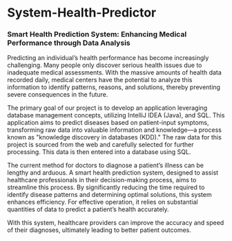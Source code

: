 # System-Health-Predictor
### Smart Health Prediction System: Enhancing Medical Performance through Data Analysis

Predicting an individual’s health performance has become increasingly challenging. Many people only discover serious health issues due to inadequate medical assessments. With the massive amounts of health data recorded daily, medical centers have the potential to analyze this information to identify patterns, reasons, and solutions, thereby preventing severe consequences in the future.

The primary goal of our project is to develop an application leveraging database management concepts, utilizing IntelliJ IDEA (Java), and SQL. This application aims to predict diseases based on patient-input symptoms, transforming raw data into valuable information and knowledge—a process known as "knowledge discovery in databases (KDD)." The raw data for this project is sourced from the web and carefully selected for further processing. This data is then entered into a database using SQL.

The current method for doctors to diagnose a patient’s illness can be lengthy and arduous. A smart health prediction system, designed to assist healthcare professionals in their decision-making process, aims to streamline this process. By significantly reducing the time required to identify disease patterns and determining optimal solutions, this system enhances efficiency. For effective operation, it relies on substantial quantities of data to predict a patient’s health accurately.

With this system, healthcare providers can improve the accuracy and speed of their diagnoses, ultimately leading to better patient outcomes.
